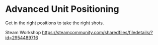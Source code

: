 # Advanced Unit Positioning

Get in the right positions to take the right shots.

Steam Workshop 
https://steamcommunity.com/sharedfiles/filedetails/?id=2954489716
